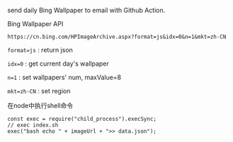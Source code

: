 send daily Bing Wallpaper to email with Github Action.

Bing Wallpaper API
```
https://cn.bing.com/HPImageArchive.aspx?format=js&idx=0&n=1&mkt=zh-CN
```
`format=js` : return json 

`idx=0` : get current day's wallpaper

`n=1` : set wallpapers' num, maxValue=8

`mkt=zh-CN` : set region


在node中执行shell命令
```
const exec = require("child_process").execSync;
// exec index.sh
exec("bash echo " + imageUrl + ">> data.json");
```